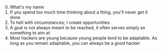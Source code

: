 0. What's my name
1. If you spend too much time thinking about a thing, you'll never get it done 
2. To hell with circumstances; I create opportunities 
3. A goal is not always meant to be reached, it often serves simply as something to aim at 
4. Most hackers are young because young people tend to be adaptable. As long as you remain adaptable, you can always be a good hacker 
